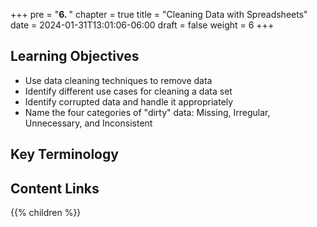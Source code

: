 +++
pre = "<b>6. </b>"
chapter = true
title = "Cleaning Data with Spreadsheets"
date = 2024-01-31T13:01:06-06:00
draft = false
weight = 6
+++

## Learning Objectives
- Use data cleaning techniques to remove data
- Identify different use cases for cleaning a data set
- Identify corrupted data and handle it appropriately
- Name the four categories of "dirty" data: Missing, Irregular, Unnecessary, and Inconsistent

## Key Terminology

## Content Links

{{% children %}}
